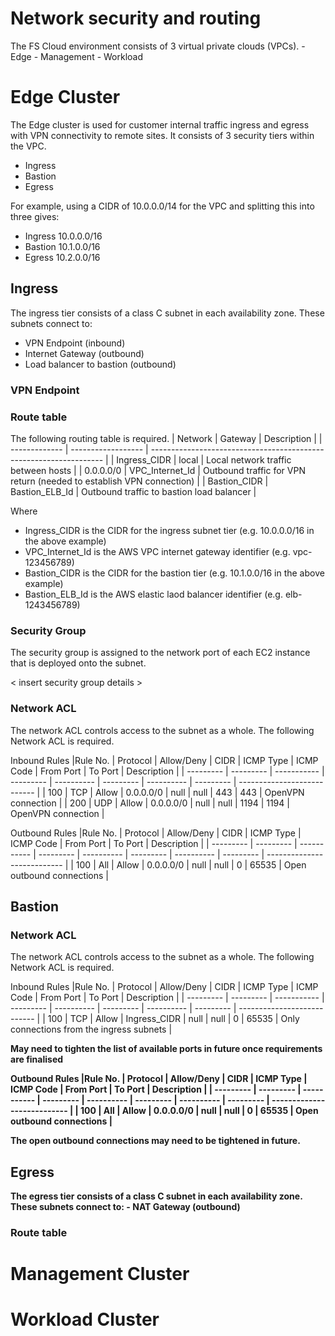 # Network security and routing

The FS Cloud environment consists of 3 virtual private clouds (VPCs).
    - Edge
    - Management
    - Workload

# Edge Cluster

The Edge cluster is used for customer internal traffic ingress and egress with VPN connectivity to remote sites. It consists of 3 security tiers within the VPC.

- Ingress
- Bastion
- Egress

For example, using a CIDR of 10.0.0.0/14 for the VPC and splitting this into three gives:

- Ingress 10.0.0.0/16
- Bastion 10.1.0.0/16
- Egress 10.2.0.0/16

## Ingress

The ingress tier consists of a class C subnet in each availability zone. These subnets connect to: 

- VPN Endpoint (inbound)
- Internet Gateway (outbound)
- Load balancer to bastion (outbound)

### VPN Endpoint

### Route table

The following routing table is required.
| Network | Gateway | Description |
| ------------- | ------------------ | ------------------------------------------------------------------ |
| Ingress_CIDR | local | Local network traffic between hosts |
| 0.0.0.0/0 | VPC_Internet_Id | Outbound traffic for VPN return (needed to establish VPN connection) |
| Bastion_CIDR | Bastion_ELB_Id | Outbound traffic to bastion load balancer |

Where

- Ingress_CIDR is the CIDR for the ingress subnet tier (e.g. 10.0.0.0/16 in the above example)
- VPC_Internet_Id is the AWS VPC internet gateway identifier (e.g. vpc-123456789)
- Bastion_CIDR is the CIDR for the bastion tier (e.g. 10.1.0.0/16 in the above example)
- Bastion_ELB_Id is the AWS elastic laod balancer identifier (e.g. elb-1243456789)

### Security Group
The security group is assigned to the network port of each EC2 instance that is deployed onto the subnet.

< insert security group details >

### Network ACL

The network ACL controls access to the subnet as a whole. The following Network ACL is required.

Inbound Rules
|Rule No. | Protocol | Allow/Deny | CIDR | ICMP Type | ICMP Code | From Port | To Port | Description | 
| --------- | --------- | ----------- | --------- | ---------- | --------- | ---------- | --------- | --------------------------- |
| 100 | TCP | Allow | 0.0.0.0/0 | null | null | 443 | 443 | OpenVPN connection |
| 200 | UDP | Allow | 0.0.0.0/0 | null | null | 1194 | 1194 | OpenVPN connection |


Outbound Rules
|Rule No. | Protocol | Allow/Deny | CIDR | ICMP Type | ICMP Code | From Port | To Port | Description | 
| --------- | --------- | ----------- | --------- | ---------- | --------- | ---------- | --------- | --------------------------- |
| 100 | All | Allow | 0.0.0.0/0 | null | null | 0 | 65535 | Open outbound connections |


## Bastion

### Network ACL

The network ACL controls access to the subnet as a whole. The following Network ACL is required.

Inbound Rules
|Rule No. | Protocol | Allow/Deny | CIDR | ICMP Type | ICMP Code | From Port | To Port | Description | 
| --------- | --------- | ----------- | --------- | ---------- | --------- | ---------- | --------- | --------------------------- |
| 100 | TCP | Allow | Ingress_CIDR | null | null | 0 | 65535 | Only connections from the ingress subnets |

<b>May need to tighten the list of available ports in future once requirements are finalised<b>


Outbound Rules
|Rule No. | Protocol | Allow/Deny | CIDR | ICMP Type | ICMP Code | From Port | To Port | Description | 
| --------- | --------- | ----------- | --------- | ---------- | --------- | ---------- | --------- | --------------------------- |
| 100 | All | Allow | 0.0.0.0/0 | null | null | 0 | 65535 | Open outbound connections |

<b>The open outbound connections may need to be tightened in future.</b>

## Egress

The egress tier consists of a class C subnet in each availability zone. These subnets connect to:
    - NAT Gateway (outbound)

### Route table




# Management Cluster

# Workload Cluster



